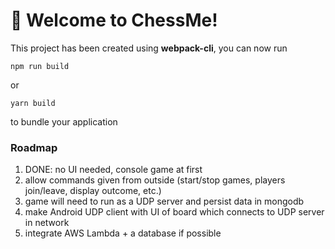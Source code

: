 # 🚀 Welcome to ChessMe!

This project has been created using **webpack-cli**, you can now run
```
npm run build
```
or
```
yarn build
```
to bundle your application
  
### Roadmap
1. DONE:  no UI needed, console game at first
2. allow commands given from outside (start/stop games, players join/leave, display outcome, etc.) 
3. game will need to run as a UDP server and persist data in mongodb
4. make Android UDP client with UI of board which connects to UDP server in network
5. integrate AWS Lambda + a database if possible
